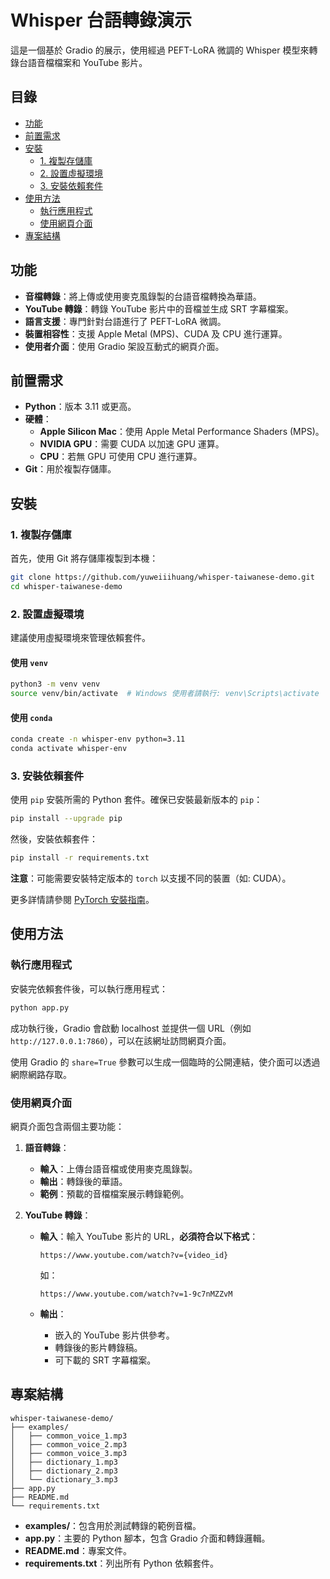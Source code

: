# Whisper 台語轉錄演示

這是一個基於 Gradio 的展示，使用經過 PEFT-LoRA 微調的 Whisper 模型來轉錄台語音檔檔案和 YouTube 影片。

## 目錄

- [功能](#功能)
- [前置需求](#前置需求)
- [安裝](#安裝)
  - [1. 複製存儲庫](#1-複製存儲庫)
  - [2. 設置虛擬環境](#2-設置虛擬環境)
  - [3. 安裝依賴套件](#3-安裝依賴套件)
- [使用方法](#使用方法)
  - [執行應用程式](#執行應用程式)
  - [使用網頁介面](#使用網頁介面)
- [專案結構](#專案結構)

## 功能

- **音檔轉錄**：將上傳或使用麥克風錄製的台語音檔轉換為華語。
- **YouTube 轉錄**：轉錄 YouTube 影片中的音檔並生成 SRT 字幕檔案。
- **語言支援**：專門針對台語進行了 PEFT-LoRA 微調。
- **裝置相容性**：支援 Apple Metal (MPS)、CUDA 及 CPU 進行運算。
- **使用者介面**：使用 Gradio 架設互動式的網頁介面。

## 前置需求

- **Python**：版本 3.11 或更高。
- **硬體**：
  - **Apple Silicon Mac**：使用 Apple Metal Performance Shaders (MPS)。
  - **NVIDIA GPU**：需要 CUDA 以加速 GPU 運算。
  - **CPU**：若無 GPU 可使用 CPU 進行運算。
- **Git**：用於複製存儲庫。

## 安裝

### 1. 複製存儲庫

首先，使用 Git 將存儲庫複製到本機：

```bash
git clone https://github.com/yuweiiihuang/whisper-taiwanese-demo.git
cd whisper-taiwanese-demo
```

### 2. 設置虛擬環境

建議使用虛擬環境來管理依賴套件。

#### 使用 `venv`

```bash
python3 -m venv venv
source venv/bin/activate  # Windows 使用者請執行: venv\Scripts\activate
```

#### 使用 `conda`

```bash
conda create -n whisper-env python=3.11
conda activate whisper-env
```

### 3. 安裝依賴套件

使用 `pip` 安裝所需的 Python 套件。確保已安裝最新版本的 `pip`：

```bash
pip install --upgrade pip
```

然後，安裝依賴套件：

```bash
pip install -r requirements.txt
```

**注意**：可能需要安裝特定版本的 `torch` 以支援不同的裝置（如: CUDA）。

更多詳情請參閱 [PyTorch 安裝指南](https://pytorch.org/get-started/locally/)。

## 使用方法

### 執行應用程式

安裝完依賴套件後，可以執行應用程式：

```bash
python app.py
```

成功執行後，Gradio 會啟動 localhost 並提供一個 URL（例如 `http://127.0.0.1:7860`），可以在該網址訪問網頁介面。

使用 Gradio 的 `share=True` 參數可以生成一個臨時的公開連結，使介面可以透過網際網路存取。

### 使用網頁介面

網頁介面包含兩個主要功能：

1. **語音轉錄**：
   - **輸入**：上傳台語音檔或使用麥克風錄製。
   - **輸出**：轉錄後的華語。
   - **範例**：預載的音檔檔案展示轉錄範例。

2. **YouTube 轉錄**：
   - **輸入**：輸入 YouTube 影片的 URL，**必須符合以下格式**：

     ``` plaintext
     https://www.youtube.com/watch?v={video_id}
     ```

     如：

     ``` plaintext
     https://www.youtube.com/watch?v=1-9c7nMZZvM
     ```

   - **輸出**：
     - 嵌入的 YouTube 影片供參考。
     - 轉錄後的影片轉錄稿。
     - 可下載的 SRT 字幕檔案。

## 專案結構

``` plaintext
whisper-taiwanese-demo/
├── examples/
│   ├── common_voice_1.mp3
│   ├── common_voice_2.mp3
│   ├── common_voice_3.mp3
│   ├── dictionary_1.mp3
│   ├── dictionary_2.mp3
│   └── dictionary_3.mp3
├── app.py
├── README.md
└── requirements.txt
```

- **examples/**：包含用於測試轉錄的範例音檔。
- **app.py**：主要的 Python 腳本，包含 Gradio 介面和轉錄邏輯。
- **README.md**：專案文件。
- **requirements.txt**：列出所有 Python 依賴套件。
